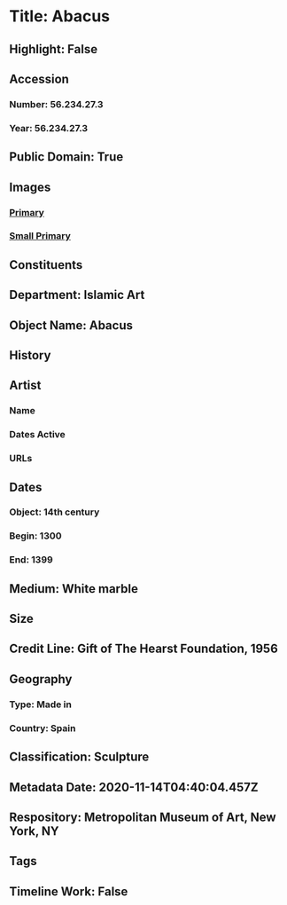 # Title: Abacus
## Highlight: False
## Accession
### Number: 56.234.27.3
### Year: 56.234.27.3
## Public Domain: True
## Images
### [Primary](https://images.metmuseum.org/CRDImages/is/original/sf56-234-27-1.JPG)
### [Small Primary](https://images.metmuseum.org/CRDImages/is/web-large/sf56-234-27-1.JPG)
## Constituents
## Department: Islamic Art
## Object Name: Abacus
## History
## Artist
### Name
### Dates Active
### URLs
## Dates
### Object: 14th century
### Begin: 1300
### End: 1399
## Medium: White marble
## Size
## Credit Line: Gift of The Hearst Foundation, 1956
## Geography
### Type: Made in
### Country: Spain
## Classification: Sculpture
## Metadata Date: 2020-11-14T04:40:04.457Z
## Respository: Metropolitan Museum of Art, New York, NY
## Tags
## Timeline Work: False